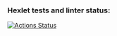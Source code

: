 ### Hexlet tests and linter status:
[![Actions Status](https://github.com/Ravenpl1/python-project-lvl1/workflows/hexlet-check/badge.svg)](https://github.com/Ravenpl1/python-project-lvl1/actions)